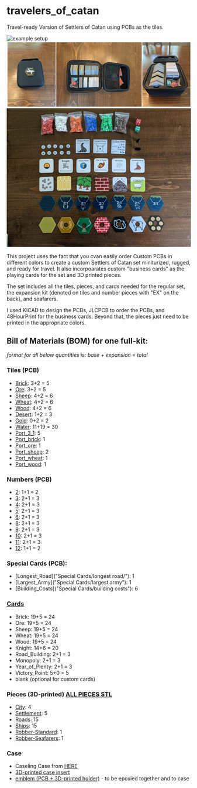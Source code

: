# travelers_of_catan
Travel-ready Version of Settlers of Catan using PCBs as the tiles.

![example setup](assets/ex_setup.jpg)
![In Case](assets/case.png)
![all items](assets/all_items.jpg)


This project uses the fact that you cvan easily order Custom PCBs in different colors to create a custom Settlers of Catan set miniturized, rugged, and ready for travel.  It also incorpoarates custom "business cards" as the playing cards for the set and 3D printed pieces.  

The set includes all the tiles, pieces, and cards needed for the regular set, the expansion kit (denoted on tiles and number pieces with "EX" on the back), and seafarers.

I used KICAD to design the PCBs, JLCPCB to order the PCBs, and 48HourPrint for the business cards.  Beyond that, the pieces just need to be printed in the appropriate colors.

## Bill of Materials (BOM) for one full-kit:

_format for all below quantities is: base + expansion = total_

### Tiles (PCB)
- [Brick](Tiles/brick/): 3+2 = 5
- [Ore](Tiles/ore/): 3+2 = 5
- [Sheep](Tiles/sheep/): 4+2 = 6
- [Wheat](Tiles/wheat/): 4+2 = 6
- [Wood](Tiles/wood/): 4+2 = 6
- [Desert](Tiles/desert/): 1+2 = 3
- [Gold](Tiles/gold/): 0+2 = 2
- [Water](Tiles/ocean/ocean_blank/): 11+19 = 30
- [Port_3_1](Tiles/ocean/ocean_3-1/): 5
- [Port_brick](Tiles/ocean/ocean_2-1_brick/): 1
- [Port_ore](Tiles/ocean/ocean_2-1_ore/): 1
- [Port_sheep](Tiles/ocean/ocean_2-1_sheep/): 2
- [Port_wheat](Tiles/ocean/ocean_2-1_wheat/): 1
- [Port_wood](Tiles/ocean/ocean_2-1_wood/): 1

### Numbers (PCB)
- [2](Numbers/2/): 1+1 = 2
- [3](Numbers/3/): 2+1 = 3
- [4](Numbers/4/): 2+1 = 3
- [5](Numbers/5/): 2+1 = 3
- [6](Numbers/6/): 2+1 = 3
- [8](Numbers/8/): 2+1 = 3
- [9](Numbers/9/): 2+1 = 3
- [10](Numbers/10/): 2+1 = 3
- [11](Numbers/11/): 2+1 = 3
- [12](Numbers/12/): 1+1 = 2

### Special Cards (PCB):
- [Longest_Road]("Special Cards/longest road/"): 1
- [Largest_Army]("Special Cards/largest army"): 1
- [Building_Costs]("Special Cards/building costs"): 6

### [Cards](Cards/) 
- Brick: 19+5 = 24
- Ore: 19+5 = 24
- Sheep: 19+5 = 24
- Wheat: 19+5 = 24
- Wood: 19+5 = 24
- Knight: 14+6 = 20
- Road_Building: 2+1 = 3
- Monopoly: 2+1 = 3
- Year_of_Plenty: 2+1 = 3
- Victory_Point: 5+0 = 5
- blank (optional for custom cards)

### Pieces (3D-printed) [ALL PIECES STL](Pieces/catan_seafarers_all.stl)
- [City](Pieces/catan-seafarers-expansion-pack-pieces-with-a-piece-holder/catancity.stl): 4
- [Settlement](Pieces/catan-seafarers-expansion-pack-pieces-with-a-piece-holder/catansettlements.stl): 5
- [Roads](Pieces/catan-seafarers-expansion-pack-pieces-with-a-piece-holder/catanroad.stl): 15
- [Ships](Pieces/catan-seafarers-expansion-pack-pieces-with-a-piece-holder/catanship.stl): 15
- [Robber-Standard](Pieces/settlers_of_catan_robber.stl): 1
- [Robber-Seafarers](Pieces/Catan_Boat_v02.17.12.STL): 1

### Case
- Caseling Case from [HERE](https://www.amazon.com/gp/product/B06XKZ2D2J/)
- [3D-printed case insert](Case/catan_pcb_case_insert_caseling_4331987475.stl)
- [emblem (PCB + 3D-printed holder)](Case/case_emblem/) - to be epoxied together and to case
